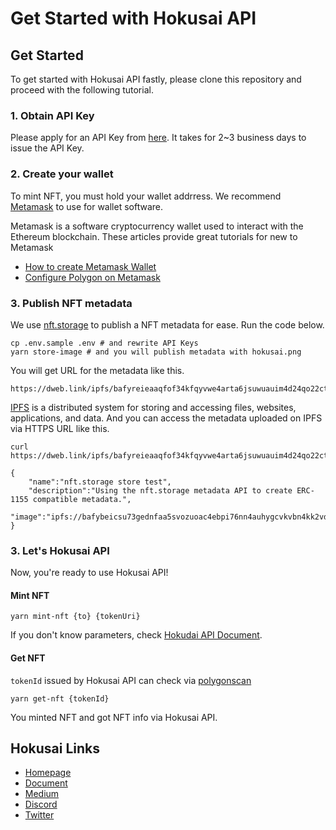 # Get Started with Hokusai API

## Get Started

To get started with Hokusai API fastly, please clone this repository and proceed with the following tutorial.

### 1. Obtain API Key

Please apply for an API Key from [here](https://hokusai.app/pre-register).
It takes for 2~3 business days to issue the API Key.

### 2. Create your wallet

To mint NFT, you must hold your wallet addrress.
We recommend [Metamask](https://docs.metamask.io) to use for wallet software.

Metamask is a software cryptocurrency wallet used to interact with the Ethereum blockchain.
These articles provide great tutorials for new to Metamask
- [How to create Metamask Wallet](https://docs.matic.network/docs/develop/metamask/hello/)
- [Configure Polygon on Metamask](https://docs.matic.network/docs/develop/metamask/config-polygon-on-metamask)

### 3. Publish NFT metadata

We use [nft.storage](https://nft.storage/) to publish a NFT metadata for ease.
Run the code below.

```:bash
cp .env.sample .env # and rewrite API Keys
yarn store-image # and you will publish metadata with hokusai.png
```

You will get URL for the metadata like this.

```
https://dweb.link/ipfs/bafyreieaaqfof34kfqyvwe4arta6jsuwuauim4d24qo22ct2xnvjnlnrb4//metadata.json
```

[IPFS](https://docs.ipfs.io/) is a distributed system for storing and accessing files, websites, applications, and data.
And you can access the metadata uploaded on IPFS via HTTPS URL like this.

```:bash
curl https://dweb.link/ipfs/bafyreieaaqfof34kfqyvwe4arta6jsuwuauim4d24qo22ct2xnvjnlnrb4/metadata.json

{
    "name":"nft.storage store test",
    "description":"Using the nft.storage metadata API to create ERC-1155 compatible metadata.",
    "image":"ipfs://bafybeicsu73gednfaa5svozuoac4ebpi76nn4auhygcvkvbn4kk2vdv5ey/hokusai.png"
}
```

### 3. Let's Hokusai API

Now, you're ready to use Hokusai API!

#### Mint NFT

```:bash
yarn mint-nft {to} {tokenUri}
```

If you don't know parameters, check [Hokudai API Document](https://docs.hokusai.app/).

#### Get NFT

`tokenId` issued by Hokusai API can check via [polygonscan](https://mumbai.polygonscan.com)

```:bash
yarn get-nft {tokenId}
```

You minted NFT and got NFT info via Hokusai API.

## Hokusai Links
- [Homepage](https://hokusai.app)
- [Document](https://docs.hokusai.app)
- [Medium](https://0xhokusai.medium.com)
- [Discord](https://discord.com/invite/34fmuE25G2)
- [Twitter](https://twitter.com/0xHokusai)

